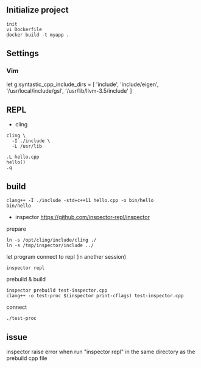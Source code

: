 ## Initialize project
```
init
vi Dockerfile
docker build -t myapp .
```

## Settings
### Vim
let g:syntastic_cpp_include_dirs = [ 'include', 'include/eigen', '/usr/local/include/gsl', '/usr/lib/llvm-3.5/include' ]

## REPL
- cling
```
cling \
  -I ./include \
  -L /usr/lib

.L hello.cpp
hello()
.q
```

## build
```
clang++ -I ./include -std=c++11 hello.cpp -o bin/hello
bin/hello
```

- inspector
https://github.com/inspector-repl/inspector

prepare
```
ln -s /opt/cling/include/cling ./
ln -s /tmp/inspector/include ../
```

let program connect to repl (in another session)
```
inspector repl
```

prebuild & build
```
inspector prebuild test-inspector.cpp
clang++ -o test-proc $(inspector print-cflags) test-inspector.cpp
```

connect
```
./test-proc
```

## issue
inspector raise error when run "inspector repl" in the same directory as the
prebuild cpp file
